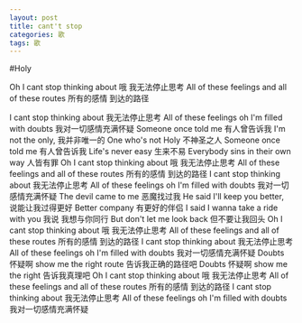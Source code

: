 ```yaml
---
layout: post
title: cant't stop
categories: 歌
tags: 歌
---
```

#Holy

Oh I cant stop thinking about 
哦 我无法停止思考 
All of these feelings and all of these routes 
所有的感情 到达的路径

I cant stop thinking about 
我无法停止思考
All of these feelings oh I'm filled with doubts 
我对一切感情充满怀疑
Someone once told me 
有人曾告诉我
I'm not the only, 
我并非唯一的
One who's not Holy 
不神圣之人
Someone once told me 
有人曾告诉我
Life's never easy 
生来不易
Everybody sins in their own way 
人皆有罪
Oh I cant stop thinking about 
哦 我无法停止思考
All of these feelings and all of these routes 
所有的感情 到达的路径
I cant stop thinking about 
我无法停止思考
All of these feelings oh I'm filled with doubts 
我对一切感情充满怀疑
The devil came to me 
恶魔找过我
He said I'll keep you better, 
说能让我过得更好
Better company 
有更好的伴侣
I said I wanna take a ride with you 
我说 我想与你同行
But don't let me look back 
但不要让我回头
Oh I cant stop thinking about 
哦 我无法停止思考
All of these feelings and all of these routes 
所有的感情 到达的路径
I cant stop thinking about 
我无法停止思考
All of these feelings oh I'm filled with doubts 
我对一切感情充满怀疑
Doubts 
怀疑啊
show me the right route 
告诉我正确的路径吧
Doubts 
怀疑啊
show me the right 
告诉我真理吧
Oh I cant stop thinking about 
哦 我无法停止思考
All of these feelings and all of these routes 
所有的感情 到达的路径
I cant stop thinking about 
我无法停止思考
All of these feelings oh I'm filled with doubts 
我对一切感情充满怀疑
